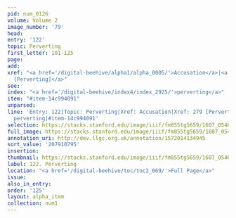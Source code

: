 ```yaml
---
pid: num_0126
volume: Volume 2
image_number: '79'
head:
entry: '122'
topic: Perverting
first_letter: 101-125
page:
add:
xref: "<a href='/digital-beehive/alpha1/alpha_0005/'>Accusation</a>|<a href='/digital-beehive/num2/num_0314/'>279
  [Perverting]</a>"
see:
index: "<a href='/digital-beehive/index4/index_2925/'>perverting</a>"
item: "#item-14c994091"
unparsed:
line: 'Entry: 122|Topic: Perverting|Xref: Accusation|Xref: 279 [Perverting]|Index:
  perverting|#item-14c994091'
selection: https://stacks.stanford.edu/image/iiif/fm855tg5659/1607_0546/261,795,3109,512/full/0/default.jpg
full_image: https://stacks.stanford.edu/image/iiif/fm855tg5659/1607_0546/full/full/0/default.jpg
annotation_uri: http://dev.llgc.org.uk/annotation/1572014134945
sort_value: '207910795'
insertion:
thumbnail: https://stacks.stanford.edu/image/iiif/fm855tg5659/1607_0546/261,795,600,180/250,/0/default.jpg
label: 122. Perverting
location: "<a href='/digital-beehive/toc/toc2_069/'>Full Page</a>"
issue:
also_in_entry:
order: '125'
layout: alpha_item
collection: num1
---
```

